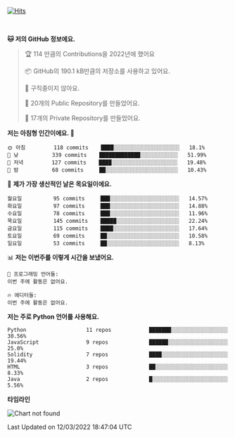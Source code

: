 [![Hits](https://hits.seeyoufarm.com/api/count/incr/badge.svg?url=https%3A%2F%2Fgithub.com%2FSoohan-Park&count_bg=%23000000&title_bg=%23828282&icon=gradle.svg&icon_color=%23FFFFFF&title=Visited&edge_flat=false)](https://hits.seeyoufarm.com)  

<br/>

<!--START_SECTION:waka-->
**🐱 저의 GitHub 정보에요.** 

> 🏆 114 만큼의 Contributions을 2022년에 했어요
 > 
> 📦 GitHub의 190.1 kB만큼의 저장소를 사용하고 있어요. 
 > 
> 🚫 구직중이지 않아요.
 > 
> 📜 20개의 Public Repository를 만들었어요. 
 > 
> 🔑 17개의 Private Repository를 만들었어요.  
 > 
**저는 아침형 인간이에요. 🐤** 

```text
🌞 아침         118 commits    ████░░░░░░░░░░░░░░░░░░░░░   18.1% 
🌆 낮　         339 commits    █████████████░░░░░░░░░░░░   51.99% 
🌃 저녁         127 commits    ████░░░░░░░░░░░░░░░░░░░░░   19.48% 
🌙 밤　         68 commits     ██░░░░░░░░░░░░░░░░░░░░░░░   10.43%

```
📅 **제가 가장 생산적인 날은 목요일이에요.** 

```text
월요일          95 commits     ███░░░░░░░░░░░░░░░░░░░░░░   14.57% 
화요일          97 commits     ███░░░░░░░░░░░░░░░░░░░░░░   14.88% 
수요일          78 commits     ███░░░░░░░░░░░░░░░░░░░░░░   11.96% 
목요일          145 commits    █████░░░░░░░░░░░░░░░░░░░░   22.24% 
금요일          115 commits    ████░░░░░░░░░░░░░░░░░░░░░   17.64% 
토요일          69 commits     ██░░░░░░░░░░░░░░░░░░░░░░░   10.58% 
일요일          53 commits     ██░░░░░░░░░░░░░░░░░░░░░░░   8.13%

```


📊 **저는 이번주를 이렇게 시간을 보냈어요.** 

```text
💬 프로그래밍 언어들: 
이번 주에 활동은 없어요.

🔥 에디터들: 
이번 주에 활동은 없어요.

```

**저는 주로 Python 언어를 사용해요.** 

```text
Python                   11 repos            ███████░░░░░░░░░░░░░░░░░░   30.56% 
JavaScript               9 repos             ██████░░░░░░░░░░░░░░░░░░░   25.0% 
Solidity                 7 repos             ████░░░░░░░░░░░░░░░░░░░░░   19.44% 
HTML                     3 repos             ██░░░░░░░░░░░░░░░░░░░░░░░   8.33% 
Java                     2 repos             █░░░░░░░░░░░░░░░░░░░░░░░░   5.56%

```


**타임라인**

![Chart not found](https://raw.githubusercontent.com/Soohan-Park/Soohan-Park/master/charts/bar_graph.png) 


 Last Updated on 12/03/2022 18:47:04 UTC
<!--END_SECTION:waka-->

